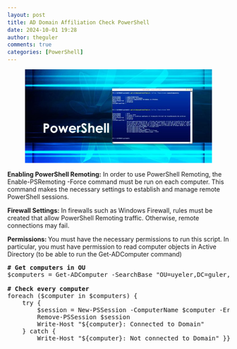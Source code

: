 ```yaml
---
layout: post
title: AD Domain Affiliation Check PowerShell
date: 2024-10-01 19:28
author: theguler
comments: true
categories: [PowerShell]
---
```

<!-- wp:image {"id":8141,"width":"490px","height":"auto","sizeSlug":"large","linkDestination":"none"} -->
<figure class="wp-block-image size-large is-resized"><img src="https://raw.githubusercontent.com/farukgulercom/farukgulercom.github.io/refs/heads/main/assets/post_img/p-remoting.jpg?w=660" alt="" class="wp-image-8141" style="width:490px;height:auto" /></figure>
<!-- /wp:image -->

<!-- wp:paragraph -->
<p><strong>Enabling PowerShell Remoting:</strong> In order to use PowerShell Remoting, the Enable-PSRemoting -Force command must be run on each computer. This command makes the necessary settings to establish and manage remote PowerShell sessions.</p>
<!-- /wp:paragraph -->

<!-- wp:paragraph -->
<p><strong>Firewall Settings:</strong> In firewalls such as Windows Firewall, rules must be created that allow PowerShell Remoting traffic. Otherwise, remote connections may fail.</p>
<!-- /wp:paragraph -->

<!-- wp:paragraph -->
<p><strong>Permissions: </strong>You must have the necessary permissions to run this script. In particular, you must have permission to read computer objects in Active Directory (to be able to run the Get-ADComputer command)</p>
<!-- /wp:paragraph -->

<!-- wp:preformatted -->
<pre class="wp-block-preformatted"><strong># Get computers in OU</strong><br>$computers = Get-ADComputer -SearchBase "OU=uyeler,DC=guler,DC=com" -Filter * | Select-Object -ExpandProperty Name<br><br><strong># Check every computer</strong><br>foreach ($computer in $computers) {<br>    try {<br>        $session = New-PSSession -ComputerName $computer -ErrorAction Stop<br>        Remove-PSSession $session<br>        Write-Host "${computer}: Connected to Domain"<br>    } catch {<br>        Write-Host "${computer}: Not connected to Domain" }}</pre>
<!-- /wp:preformatted -->
